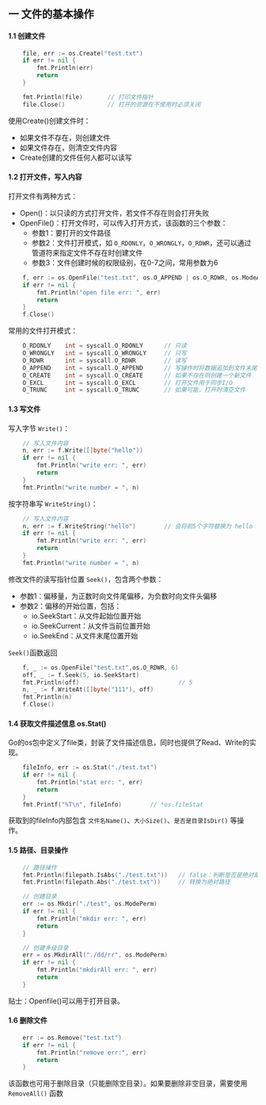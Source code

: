 ## 一 文件的基本操作

#### 1.1 创建文件
```go
	file, err := os.Create("test.txt")
	if err != nil {
		fmt.Println(err)
		return
	}

	fmt.Println(file)       // 打印文件指针
	file.Close()            // 打开的资源在不使用时必须关闭
```

使用Create()创建文件时：
- 如果文件不存在，则创建文件
- 如果文件存在，则清空文件内容
- Create创建的文件任何人都可以读写

#### 1.2 打开文件，写入内容

打开文件有两种方式：
- Open()：以只读的方式打开文件，若文件不存在则会打开失败
- OpenFile()：打开文件时，可以传入打开方式，该函数的三个参数：
    - 参数1：要打开的文件路径
    - 参数2：文件打开模式，如 `O_RDONLY`，`O_WRONGLY`，`O_RDWR`，还可以通过管道符来指定文件不存在时创建文件
    - 参数3：文件创建时候的权限级别，在0-7之间，常用参数为6

```go
	f, err := os.OpenFile("test.txt", os.O_APPEND | os.O_RDWR, os.ModeAppend)
	if err != nil {
		fmt.Println("open file err: ", err)
		return
	}
	f.Close()
```

常用的文件打开模式：
```go
	O_RDONLY 	int = syscall.O_RDONLY		// 只读
	O_WRONGLY	int = syscall.O_WRONGLY		// 只写
	O_RDWR 		int = syscall.O_RDWR		// 读写
	O_APPEND 	int = syscall.O_APPEND		// 写操作时将数据追加到文件末尾
	O_CREATE 	int = syscall.O_CREATE		// 如果不存在则创建一个新文件
	O_EXCL 		int = syscall.O_EXCL		// 打开文件用于同步I/O
	O_TRUNC		int = syscall.O_TRUNC		// 如果可能，打开时清空文件
```  

#### 1.3 写文件

写入字节 `Write()`：
```go
	// 写入文件内容
	n, err := f.Write([]byte("hello"))
	if err != nil {
		fmt.Println("write err: ", err)
		return
	}
	fmt.Println("write number = ", n)
```

按字符串写 `WriteString()`：
```go
	// 写入文件内容
	n, err := f.WriteString("hello")		// 会将前5个字符替换为 hello
	if err != nil {
		fmt.Println("write err: ", err)
		return
	}
	fmt.Println("write number = ", n)
```

修改文件的读写指针位置 `Seek()`，包含两个参数：
- 参数1：偏移量，为正数时向文件尾偏移，为负数时向文件头偏移
- 参数2：偏移的开始位置，包括：
  - io.SeekStart：从文件起始位置开始
  - io.SeekCurrent：从文件当前位置开始
  - io.SeekEnd：从文件末尾位置开始

`Seek()`函数返回
```go
	f, _ := os.OpenFile("test.txt",os.O_RDWR, 6)
	off, _ := f.Seek(5, io.SeekStart)
	fmt.Println(off)							// 5
	n, _ := f.WriteAt([]byte("111"), off)
	fmt.Println(n)
	f.Close()
```

#### 1.4 获取文件描述信息 os.Stat()

Go的os包中定义了file类，封装了文件描述信息，同时也提供了Read、Write的实现。
```go
	fileInfo, err := os.Stat("./test.txt")
	if err != nil {
		fmt.Println("stat err: ", err)
		return
	}
	fmt.Printf("%T\n", fileInfo)		// *os.fileStat
```

获取到的fileInfo内部包含 `文件名Name()`、`大小Size()`、`是否是目录IsDir()` 等操作。


#### 1.5 路径、目录操作
```go
	// 路径操作
	fmt.Println(filepath.IsAbs("./test.txt"))	// false：判断是否是绝对路径
	fmt.Println(filepath.Abs("./test.txt"))		// 转换为绝对路径

	// 创建目录
	err := os.Mkdir("./test", os.ModePerm)
	if err != nil {
		fmt.Println("mkdir err: ", err)
		return
	}

	// 创建多级目录
	err = os.MkdirAll("./dd/rr", os.ModePerm)
	if err != nil {
		fmt.Println("mkdirAll err: ", err)
		return
	}
``` 

贴士：Openfile()可以用于打开目录。

#### 1.6 删除文件
```go
	err := os.Remove("test.txt")
	if err != nil {
		fmt.Println("remove err:", err)
		return 
	}
```

该函数也可用于删除目录（只能删除空目录）。如果要删除非空目录，需要使用 `RemoveAll()` 函数

